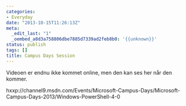 ```yaml
---
categories:
- Everyday
date: "2013-10-15T11:26:13Z"
meta:
  _edit_last: "1"
  _oembed_a8d3a758806dbe7885d7339ad2feb8b0: '{{unknown}}'
status: publish
tags: []
title: Campus Days Session
---
```

Videoen er endnu ikke kommet online, men den kan ses her når den kommer.

hxxp://channel9.msdn.com/Events/Microsoft-Campus-Days/Microsoft-Campus-Days-2013/Windows-PowerShell-4-0

